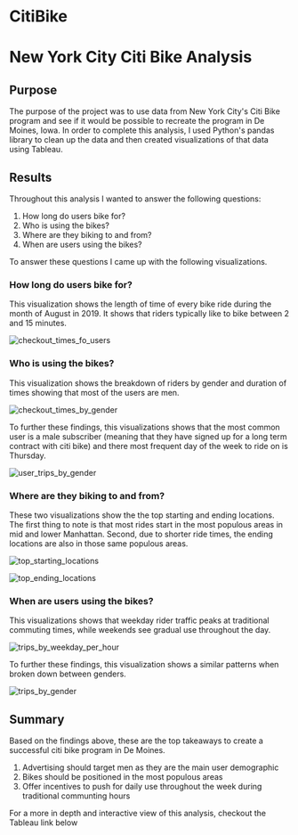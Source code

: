 # CitiBike    
# New York City Citi Bike Analysis

## Purpose

The purpose of the project was to use data from New York City's Citi Bike program and see if it would be possible to recreate the program in De Moines, Iowa.
In order to complete this analysis, I used Python's pandas library to clean up the data and then created visualizations of that data using Tableau. 

## Results

Throughout this analysis I wanted to answer the following questions:

1. How long do users bike for?
2. Who is using the bikes?
3. Where are they biking to and from?
4. When are users using the bikes?

To answer these questions I came up with the following visualizations.

### How long do users bike for?

This visualization shows the length of time of every bike ride during the month of August in 2019. It shows that riders typically like to bike between 2 and 15 minutes.

![checkout_times_fo_users](https://github.com/mahmoodsayedi/bikesharing_analysis/blob/main/visualizations/checkout_time_for_users.png)  

### Who is using the bikes?

This visualization shows the breakdown of riders by gender and duration of times showing that most of the users are men.

![checkout_times_by_gender](https://github.com/mahmoodsayedi/bikesharing_analysis/blob/main/visualizations/checkout_times_by_gender.png) 

To further these findings, this visualizations shows that the most common user is a male subscriber (meaning that they have signed up for a long term contract with citi bike) and
there most frequent day of the week to ride on is Thursday.

![user_trips_by_gender](https://github.com/mahmoodsayedi/bikesharing_analysis/blob/main/visualizations/user_trips_by_gender.png) 

### Where are they biking to and from?

These two visualizations show the the top starting and ending locations. The first thing to note is that most rides start in the most populous areas in mid and lower Manhattan. Second, due to shorter ride times, the ending locations are also in those same populous areas.

![top_starting_locations](https://github.com/mahmoodsayedi/bikesharing_analysis/blob/main/visualizations/top_starting_locations.png) 

![top_ending_locations](https://github.com/mahmoodsayedi/bikesharing_analysis/blob/main/visualizations/top_ending_locations.png) 

### When are users using the bikes?

This visualizations shows that weekday rider traffic peaks at traditional commuting times, while weekends see gradual use throughout the day.

![trips_by_weekday_per_hour](https://github.com/mahmoodsayedi/bikesharing_analysis/blob/main/visualizations/trips_by_weekday_per_hour.png) 

To further these findings, this visualization shows a similar patterns when broken down between genders.

![trips_by_gender](https://github.com/mahmoodsayedi/bikesharing_analysis/blob/main/visualizations/trips_by_gender.png) 

## Summary

Based on the findings above, these are the top takeaways to create a successful citi bike program in De Moines.

1. Advertising should target men as they are the main user demographic
2. Bikes should be positioned in the most populous areas
3. Offer incentives to push for daily use throughout the week during traditional communting hours

For a more in depth and interactive view of this analysis, checkout the Tableau link below

